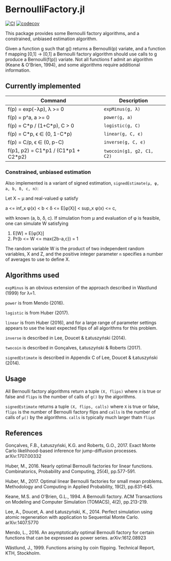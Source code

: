 # BernoulliFactory.jl

<!-- badges: start -->
[![CI](https://github.com/awllee/BernoulliFactory.jl/workflows/ci/badge.svg)](https://github.com/awllee/BernoulliFactory.jl/actions)
[![codecov](https://codecov.io/gh/awllee/BernoulliFactory.jl/branch/master/graph/badge.svg)](https://codecov.io/gh/awllee/BernoulliFactory.jl)
<!-- badges: end -->

This package provides some Bernoulli factory algorithms, and a constrained, unbiased estimation algorithm.

Given a function g such that g() returns a Bernoulli(p) variate, and a function f mapping [0,1] -> [0,1] a Bernoulli factory algorithm should use calls to g produce a Bernoulli(f(p)) variate. Not all functions f admit an algorithm (Keane & O'Brien, 1994), and some algorithms require additional information.

## Currently implemented

| Command | Description |
| --- | --- |
| f(p) = exp(-λp), λ >= 0 | `expMinus(g, λ)` |
| f(p) = p⁠^a, a >= 0 | `power(g, a)` |
| f(p) = C\*p / (1+C\*p), C > 0 | `logistic(g, C)` |
| f(p) = C\*p, ϵ ∈ (0, 1-C*p) | `linear(g, C, ϵ)` |
| f(p) = C/p, ϵ ∈ (0, p-C) | `inverse(g, C, ϵ)` |
| f(p1, p2) = C1\*p1 / (C1\*p1 + C2\*p2) | `twocoin(g1, g2, C1, C2)` |

### Constrained, unbiased estimation

Also implemented is a variant of signed estimation, `signedEstimate(μ, φ, a, b, δ, c, n)`:

Let X ~ μ and real-valued φ satisfy

a <= inf_x φ(x) < b < δ <= E[φ(X)] < sup_x φ(x) <= c,

with known (a, b, δ, c). If simulation from μ and evaluation of φ is feasible, one can simulate W satisfying

1. E[W] = E[φ(X)]
2. Pr(b <= W <= max{2b-a,c}) = 1

The random variable W is the product of two independent random variables, X and Z, and the positive integer parameter `n` specifies a number of averages to use to define X.

## Algorithms used

`expMinus` is an obvious extension of the approach described in Wastlund (1999) for λ=1.

`power` is from Mendo (2016).

`logistic` is from Huber (2017).

`linear` is from Huber (2016), and for a large range of parameter settings appears to use the least expected flips of all algorithms for this problem.

`inverse` is described in Lee, Doucet & Łatuszyński (2014).

`twocoin` is described in Gonçalves, Łatuszyński & Roberts (2017).

`signedEstimate` is described in Appendix C of Lee, Doucet & Łatuszyński (2014).

## Usage

All Bernoulli factory algorithms return a tuple `(X, flips)` where `X` is true or false and `flips` is the number of calls of `g()` by the algorithms.

`signedEstimate` returns a tuple `(X, flips, calls)` where `X` is true or false, `flips` is the number of Bernoulli factory flips and `calls` is the number of calls of `μ()` by the algorithms. `calls` is typically much larger thatn `flips`

## References

Gonçalves, F.B., Łatuszyński, K.G. and Roberts, G.O., 2017. Exact Monte Carlo likelihood-based inference for jump-diffusion processes. arXiv:1707.00332

Huber, M., 2016. Nearly optimal Bernoulli factories for linear functions. Combinatorics, Probability and Computing, 25(4), pp.577-591.

Huber, M., 2017. Optimal linear Bernoulli factories for small mean problems. Methodology and Computing in Applied Probability, 19(2), pp.631-645.

Keane, M.S. and O'Brien, G.L., 1994. A Bernoulli factory. ACM Transactions on Modeling and Computer Simulation (TOMACS), 4(2), pp.213-219.

Lee, A., Doucet, A. and Łatuszyński, K., 2014. Perfect simulation using atomic regeneration with application to Sequential Monte Carlo. arXiv:1407.5770

Mendo, L., 2016. An asymptotically optimal Bernoulli factory for certain functions that can be expressed as power series. arXiv:1612.08923

Wästlund, J., 1999. Functions arising by coin flipping. Technical Report, KTH, Stockholm.
